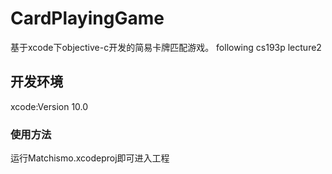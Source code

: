 # CardPlayingGame
基于xcode下objective-c开发的简易卡牌匹配游戏。
following cs193p lecture2

## 开发环境

xcode:Version 10.0

### 使用方法
运行Matchismo.xcodeproj即可进入工程
